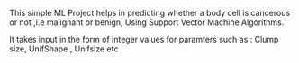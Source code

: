 This simple ML Project helps in predicting whether a body cell is cancerous or not ,i.e malignant or benign, Using Support Vector Machine Algorithms.

It takes input in the form of integer values for paramters such as : Clump size, UnifShape , Unifsize etc

